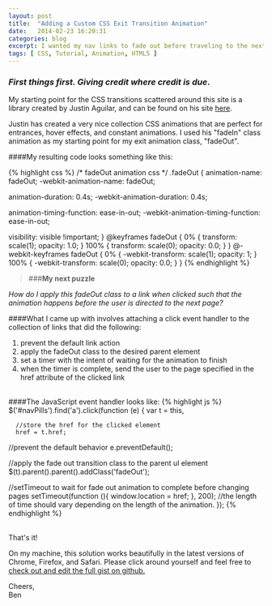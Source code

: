 ```yaml
---
layout: post
title:  "Adding a Custom CSS Exit Transition Animation"
date:   2014-02-23 16:20:31
categories: blog
excerpt: I wanted my nav links to fade out before traveling to the next page, here is how I did it.
tags: [ CSS, Tutorial, Animation, HTML5 ]
---
```


### _First things first. Giving credit where credit is due_.

My starting point for the CSS transitions scattered around this site is a library created by Justin Aguilar, and can be found on his site [here][ja].

Justin has created a very nice collection CSS animations that are perfect for entrances, hover effects, and constant animations. I used his "fadeIn" class animation as my starting point for my exit animation class, "fadeOut".

####My resulting code looks something like this:

{% highlight css %}
/* fadeOut animation css */
.fadeOut {
  animation-name: fadeOut;
  -webkit-animation-name: fadeOut;

  animation-duration: 0.4s;
  -webkit-animation-duration: 0.4s;

  animation-timing-function: ease-in-out;
  -webkit-animation-timing-function: ease-in-out;

  visibility: visible !important;
}
@keyframes fadeOut {
  0% {
    transform: scale(1);
    opacity: 1.0;
  }
  100% {
    transform: scale(0);
    opacity: 0.0;
  }
}
@-webkit-keyframes fadeOut {
  0% {
    -webkit-transform: scale(1);
    opacity: 1;
  }
  100% {
    -webkit-transform: scale(0);
    opacity: 0.0;
  }
}
{% endhighlight %}
<br>
>###__My next puzzle__

_How do I apply this fadeOut class to a link when clicked such that the animation happens before the user is directed to the next page?_

####What I came up with involves attaching a click event handler to the collection of links that did the following:

1. prevent the default link action
2. apply the fadeOut class to the desired parent element
3. set a timer with the intent of waiting for the animation to finish
4. when the timer is complete, send the user to the page specified in the href attribute of the clicked link

<br>
####The JavaScript event handler looks like:
{% highlight js %}
$('#navPills').find('a').click(function (e) {
  var t    = this,

      //store the href for the clicked element
      href = t.href;

  //prevent the default behavior
  e.preventDefault();

  //apply the fade out transition class to the parent ul element
  $(t).parent().parent().addClass('fadeOut');

  //setTimeout to wait for fade out animation to complete before changing pages
  setTimeout(function (){
    window.location = href;
  }, 200); //the length of time should vary depending on the length of the animation.
});
{% endhighlight %}

<br>
That's it!

On my machine, this solution works beautifully in the latest versions of Chrome, Firefox, and Safari. Please click around yourself and feel free to [check out and edit the full gist on github.][gist]

Cheers,<br>
Ben


[ja]: http://www.justinaguilar.com/animations/
[gist]:https://gist.github.com/benwells/9177293
